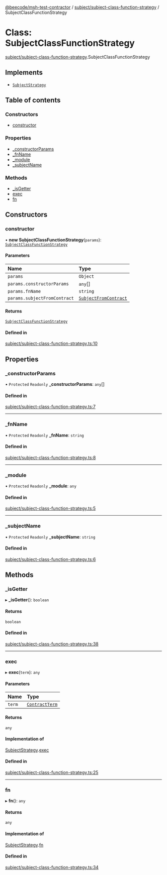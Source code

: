 [@beecode/msh-test-contractor](../README.md) / [subject/subject-class-function-strategy](../modules/subject_subject_class_function_strategy.md) / SubjectClassFunctionStrategy

# Class: SubjectClassFunctionStrategy

[subject/subject-class-function-strategy](../modules/subject_subject_class_function_strategy.md).SubjectClassFunctionStrategy

## Implements

- [`SubjectStrategy`](../interfaces/subject_subject_strategy.SubjectStrategy.md)

## Table of contents

### Constructors

- [constructor](subject_subject_class_function_strategy.SubjectClassFunctionStrategy.md#constructor)

### Properties

- [\_constructorParams](subject_subject_class_function_strategy.SubjectClassFunctionStrategy.md#_constructorparams)
- [\_fnName](subject_subject_class_function_strategy.SubjectClassFunctionStrategy.md#_fnname)
- [\_module](subject_subject_class_function_strategy.SubjectClassFunctionStrategy.md#_module)
- [\_subjectName](subject_subject_class_function_strategy.SubjectClassFunctionStrategy.md#_subjectname)

### Methods

- [\_isGetter](subject_subject_class_function_strategy.SubjectClassFunctionStrategy.md#_isgetter)
- [exec](subject_subject_class_function_strategy.SubjectClassFunctionStrategy.md#exec)
- [fn](subject_subject_class_function_strategy.SubjectClassFunctionStrategy.md#fn)

## Constructors

### constructor

• **new SubjectClassFunctionStrategy**(`params`): [`SubjectClassFunctionStrategy`](subject_subject_class_function_strategy.SubjectClassFunctionStrategy.md)

#### Parameters

| Name | Type |
| :------ | :------ |
| `params` | `Object` |
| `params.constructorParams` | `any`[] |
| `params.fnName` | `string` |
| `params.subjectFromContract` | [`SubjectFromContract`](../modules/subject_subject_strategy.md#subjectfromcontract) |

#### Returns

[`SubjectClassFunctionStrategy`](subject_subject_class_function_strategy.SubjectClassFunctionStrategy.md)

#### Defined in

[subject/subject-class-function-strategy.ts:10](https://github.com/beecode-rs/msh-test-contractor/blob/05cbddf/src/subject/subject-class-function-strategy.ts#L10)

## Properties

### \_constructorParams

• `Protected` `Readonly` **\_constructorParams**: `any`[]

#### Defined in

[subject/subject-class-function-strategy.ts:7](https://github.com/beecode-rs/msh-test-contractor/blob/05cbddf/src/subject/subject-class-function-strategy.ts#L7)

___

### \_fnName

• `Protected` `Readonly` **\_fnName**: `string`

#### Defined in

[subject/subject-class-function-strategy.ts:8](https://github.com/beecode-rs/msh-test-contractor/blob/05cbddf/src/subject/subject-class-function-strategy.ts#L8)

___

### \_module

• `Protected` `Readonly` **\_module**: `any`

#### Defined in

[subject/subject-class-function-strategy.ts:5](https://github.com/beecode-rs/msh-test-contractor/blob/05cbddf/src/subject/subject-class-function-strategy.ts#L5)

___

### \_subjectName

• `Protected` `Readonly` **\_subjectName**: `string`

#### Defined in

[subject/subject-class-function-strategy.ts:6](https://github.com/beecode-rs/msh-test-contractor/blob/05cbddf/src/subject/subject-class-function-strategy.ts#L6)

## Methods

### \_isGetter

▸ **_isGetter**(): `boolean`

#### Returns

`boolean`

#### Defined in

[subject/subject-class-function-strategy.ts:38](https://github.com/beecode-rs/msh-test-contractor/blob/05cbddf/src/subject/subject-class-function-strategy.ts#L38)

___

### exec

▸ **exec**(`term`): `any`

#### Parameters

| Name | Type |
| :------ | :------ |
| `term` | [`ContractTerm`](../modules/types.md#contractterm) |

#### Returns

`any`

#### Implementation of

[SubjectStrategy](../interfaces/subject_subject_strategy.SubjectStrategy.md).[exec](../interfaces/subject_subject_strategy.SubjectStrategy.md#exec)

#### Defined in

[subject/subject-class-function-strategy.ts:25](https://github.com/beecode-rs/msh-test-contractor/blob/05cbddf/src/subject/subject-class-function-strategy.ts#L25)

___

### fn

▸ **fn**(): `any`

#### Returns

`any`

#### Implementation of

[SubjectStrategy](../interfaces/subject_subject_strategy.SubjectStrategy.md).[fn](../interfaces/subject_subject_strategy.SubjectStrategy.md#fn)

#### Defined in

[subject/subject-class-function-strategy.ts:34](https://github.com/beecode-rs/msh-test-contractor/blob/05cbddf/src/subject/subject-class-function-strategy.ts#L34)
